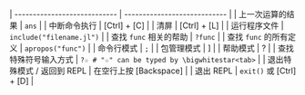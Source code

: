 
| ---------------------------- | ---------------------------- |
| 上一次运算的结果              | `ans`                        |
| 中断命令执行                  | \[Ctrl\] + \[C\]             |
| 清屏                         | \[Ctrl\] + \[L\]             |
| 运行程序文件                  | `include("filename.jl")`     |
| 查找 `func` 相关的帮助        | `?func`                      |
| 查找 `func` 的所有定义        | `apropos("func")`            |
| 命令行模式                    | `;`                          |
| 包管理模式                    | \]                           |
| 帮助模式                      | ?                            |
| 查找特殊符号输入方式           | `?☆ # "☆" can be typed by \bigwhitestar<tab>` |
| 退出特殊模式 / 返回到 REPL     | 在空行上按 \[Backspace\]      |
| 退出 REPL                     | `exit()` 或 \[Ctrl\] + \[D\] |

